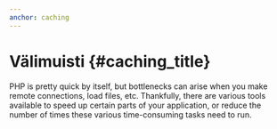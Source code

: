 ```yaml
---
anchor: caching
---
```


# Välimuisti {#caching_title}

PHP is pretty quick by itself, but bottlenecks can arise when you make remote connections, load files, etc. 
Thankfully, there are various tools available to speed up certain parts of your application, or reduce the number of times these various time-consuming tasks need to run.
